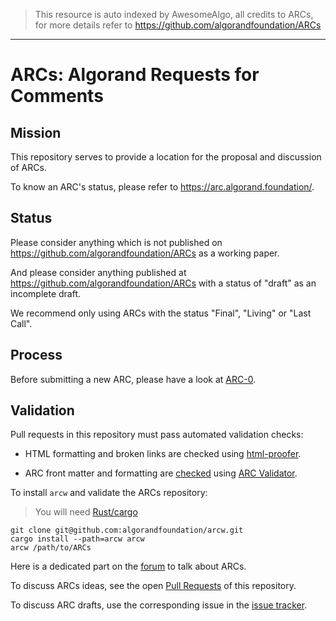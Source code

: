 > This resource is auto indexed by AwesomeAlgo, all credits to ARCs, for more details refer to https://github.com/algorandfoundation/ARCs

---

# ARCs: Algorand Requests for Comments

## Mission
This repository serves to provide a location for the proposal and discussion of ARCs.

To know an ARC's status, please refer to https://arc.algorand.foundation/.

## Status
Please consider anything which is not published on https://github.com/algorandfoundation/ARCs as a working paper.

And please consider anything published at https://github.com/algorandfoundation/ARCs with a status of "draft" as an incomplete draft.

We recommend only using ARCs with the status "Final", "Living" or "Last Call".

## Process
Before submitting a new ARC, please have a look at [ARC-0](ARCs/arc-0000.md).

## Validation

Pull requests in this repository must pass automated validation checks:

* HTML formatting and broken links are checked using [html-proofer](https://rubygems.org/gems/html-proofer).

* ARC front matter and formatting are [checked](https://github.com/algorandfoundation/ARCs/blob/master/.github/workflows/auto-merge-bot.yml) using [ARC Validator](https://github.com/algorandfoundation/arcw).

To install `arcw` and validate the ARCs repository:

> You will need [Rust/cargo](https://doc.rust-lang.org/cargo/getting-started/installation.html)

```console
git clone git@github.com:algorandfoundation/arcw.git
cargo install --path=arcw arcw
arcw /path/to/ARCs
```


Here is a dedicated part on the [forum](https://forum.algorand.org/c/arc/19) to talk  about ARCs.

To discuss ARCs ideas, see the open [Pull Requests](https://github.com/algorandfoundation/ARCs/pulls) of this repository. 

To discuss ARC drafts, use the corresponding issue in the [issue tracker](https://github.com/algorandfoundation/ARCs/issues).
